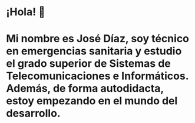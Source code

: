 # ¡Hola! 👋

# Mi nombre es José Díaz, soy técnico en emergencias sanitaria y estudio el grado superior de Sistemas de Telecomunicaciones e Informáticos. Además, de forma autodidacta, estoy empezando en el mundo del desarrollo.
<!--
**godelencreta/godelencreta** is a ✨ _special_ ✨ repository because its `README.md` (this file) appears on your GitHub profile.

Here are some ideas to get you started:

- 🔭 I’m currently working on ...
- 🌱 I’m currently learning ...
- 👯 I’m looking to collaborate on ...
- 🤔 I’m looking for help with ...
- 💬 Ask me about ...
- 📫 How to reach me: ...
- 😄 Pronouns: ...
- ⚡ Fun fact: ...
-->
